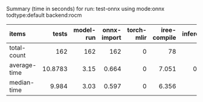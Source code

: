 Summary (time in seconds) for run: test-onnx using mode:onnx todtype:default backend:rocm

| items        |    tests |   model-run |   onnx-import |   torch-mlir |   iree-compile |   inference |
|:-------------|---------:|------------:|--------------:|-------------:|---------------:|------------:|
| total-count  | 162      |      162    |       162     |            0 |         78     |       0     |
| average-time |  10.8783 |        3.15 |         0.664 |            0 |          7.051 |       0.013 |
| median-time  |   9.984  |        3.03 |         0.597 |            0 |          6.356 |       0     |
